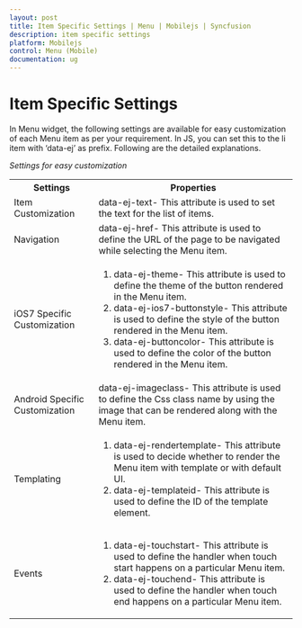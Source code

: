 ```yaml
---
layout: post
title: Item Specific Settings | Menu | Mobilejs | Syncfusion
description: item specific settings
platform: Mobilejs
control: Menu (Mobile)
documentation: ug
---
```


# Item Specific Settings

In Menu widget, the following settings are available for easy customization of each Menu item as per your requirement. In JS, you can set this to the li item with ‘data-ej’ as prefix. Following are the detailed explanations.

_Settings for easy customization_

<table>
<tr>
<th>
Settings</th><th>
Properties</th></tr>
<tr>
<td>
Item Customization</td><td>
data-ej-text- This attribute is used to set the text for the list of items.</td></tr>
<tr>
<td>
Navigation</td><td>
data-ej-href- This attribute is used to define the URL of the page to be navigated while selecting the Menu item.</td></tr>
<tr>
<td>
iOS7 Specific Customization</td><td>
<ol>
<li>data-ej-theme- This attribute is used to define the theme of the button rendered in the Menu item.</li>
<li>data-ej-ios7-buttonstyle- This attribute is used to define the style of the button rendered in the Menu item.</li>
<li>data-ej-buttoncolor- This attribute is used to define the color of the button rendered in the Menu item.</li>
</ol>
</td></tr>
<tr>
<td>
Android Specific Customization</td><td>
data-ej-imageclass- This attribute is used to define the Css class name by using the image that can be rendered along with the Menu item.</td></tr>
<tr>
<td>
Templating</td><td>
<ol>
<li>data-ej-rendertemplate- This attribute is used to decide whether to render the Menu item with template or with default UI.</li>
<li>data-ej-templateid- This attribute is used to define the ID of the template element.</li>
</ol>
<tr>
<td>
Events</td><td>
<ol>
<li>data-ej-touchstart- This attribute is used to define the handler when touch start happens on a particular Menu item.</li>
<li>data-ej-touchend- This attribute is used to define the handler when touch end happens on a particular Menu item.</li>
</ol>
</td></tr>
</table>